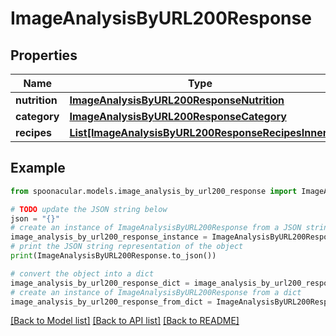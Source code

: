 # ImageAnalysisByURL200Response



## Properties

Name | Type | Description | Notes
------------ | ------------- | ------------- | -------------
**nutrition** | [**ImageAnalysisByURL200ResponseNutrition**](ImageAnalysisByURL200ResponseNutrition.md) |  | 
**category** | [**ImageAnalysisByURL200ResponseCategory**](ImageAnalysisByURL200ResponseCategory.md) |  | 
**recipes** | [**List[ImageAnalysisByURL200ResponseRecipesInner]**](ImageAnalysisByURL200ResponseRecipesInner.md) |  | 

## Example

```python
from spoonacular.models.image_analysis_by_url200_response import ImageAnalysisByURL200Response

# TODO update the JSON string below
json = "{}"
# create an instance of ImageAnalysisByURL200Response from a JSON string
image_analysis_by_url200_response_instance = ImageAnalysisByURL200Response.from_json(json)
# print the JSON string representation of the object
print(ImageAnalysisByURL200Response.to_json())

# convert the object into a dict
image_analysis_by_url200_response_dict = image_analysis_by_url200_response_instance.to_dict()
# create an instance of ImageAnalysisByURL200Response from a dict
image_analysis_by_url200_response_from_dict = ImageAnalysisByURL200Response.from_dict(image_analysis_by_url200_response_dict)
```
[[Back to Model list]](../README.md#documentation-for-models) [[Back to API list]](../README.md#documentation-for-api-endpoints) [[Back to README]](../README.md)


